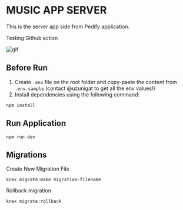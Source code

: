 # MUSIC APP SERVER

This is the server app side from Pedify application.

Testing Github action

![gif](https://media.giphy.com/media/tqfS3mgQU28ko/giphy.gif
)

## Before Run

1. Create `.env` file on the root folder and copy-paste the content from `.env.sample` (contact @uzunigat to get all the env values!)
2. Install dependencies using the following command: 

```console
npm install
```

## Run Application

``` console
npm run dev
```

## Migrations

Create New Migration File
```console
knex migrate:make migration-filename
```

Rollback migration
```console
knex migrate:rollback
```